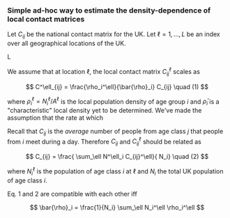### Simple ad-hoc way to estimate the density-dependence of local contact matrices

Let $C_{ij}$ be the national contact matrix for the UK. Let $\ell=1,\dots,L$ be an index over all geographical locations of the UK.

L

We assume that at location $\ell$, the local contact matrix $C^\ell_{ij}$ scales as

$$
C^\ell_{ij} = \frac{\rho_i^\ell}{\bar{\rho}_i} C_{ij} \quad (1)
$$

where $\rho_i^\ell = N_i^\ell / A^\ell$ is the local population density of age group $i$ and $\bar{\rho}_i$ is a "characteristic" local density yet to be determined. We've made the assumption that the rate at which 

Recall that $C_{ij}$ is the *average* number of people from age class $j$ that people from $i$ meet during a day. Therefore $C_{ij}$ and $C^\ell_{ij}$ should be related as

$$
C_{ij} = \frac{ \sum_\ell N^\ell_i C_{ij}^\ell}{ N_i} \quad (2)
$$

where $N^\ell_i$ is the population of age class $i$ at $\ell$ and $N_i$ the total UK population of age class $i$.

Eq. 1 and 2 are compatible with each other iff

$$
\bar{\rho}_i = \frac{1}{N_i} \sum_\ell N_i^\ell \rho_i^\ell
$$
<!--stackedit_data:
eyJoaXN0b3J5IjpbLTE4NzMwMjEzMjMsODcyODI2ODUyLC0yNj
cxMjU2NjgsLTEzNzk3NDY4MTgsNTcyNzY5Nzg3LDEwMjQ1NzMw
MTJdfQ==
-->